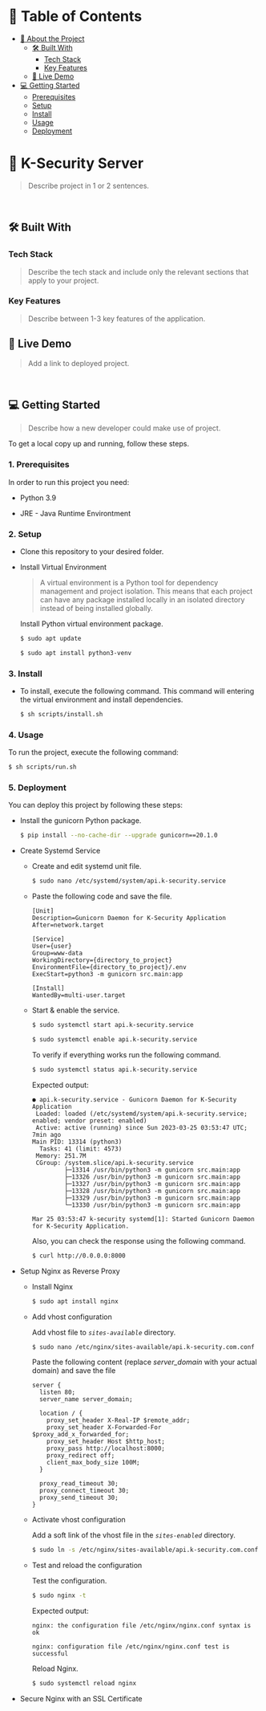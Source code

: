 <!-- TABLE OF CONTENTS -->

# 📗 Table of Contents

- [📖 About the Project](#about-project)
  - [🛠 Built With](#built-with)
    - [Tech Stack](#tech-stack)
    - [Key Features](#key-features)
  - [🚀 Live Demo](#live-demo)
- [💻 Getting Started](#getting-started)
  - [Prerequisites](#prerequisites)
  - [Setup](#setup)
  - [Install](#install)
  - [Usage](#usage)
  - [Deployment](#triangular_flag_on_post-deployment)

<!-- PROJECT DESCRIPTION -->

# 📖 K-Security Server <a name="about-project"></a>

> Describe project in 1 or 2 sentences.

</br>

## 🛠 Built With <a name="built-with"></a>

### Tech Stack <a name="tech-stack"></a>

> Describe the tech stack and include only the relevant sections that apply to your project.

<!-- Features -->

### Key Features <a name="key-features"></a>

> Describe between 1-3 key features of the application.

<!-- LIVE DEMO -->

## 🚀 Live Demo <a name="live-demo"></a>

> Add a link to deployed project.

</br>

<!-- GETTING STARTED -->

## 💻 Getting Started <a name="getting-started"></a>

> Describe how a new developer could make use of project.

To get a local copy up and running, follow these steps.

### 1. Prerequisites

In order to run this project you need:

- Python 3.9

- JRE - Java Runtime Environtment

### 2. Setup

- Clone this repository to your desired folder.

- Install Virtual Environment

  > A virtual environment is a Python tool for dependency management and project isolation. This means that each project can have any package installed locally in an isolated directory instead of being installed globally.

  Install Python virtual environment package.

  ```sh
  $ sudo apt update

  $ sudo apt install python3-venv
  ```

### 3. Install

- To install, execute the following command. This command will entering the virtual environment and install dependencies.

  ```sh
  $ sh scripts/install.sh
  ```

### 4. Usage

To run the project, execute the following command:

```sh
$ sh scripts/run.sh
```

### 5. Deployment

You can deploy this project by following these steps:

- Install the gunicorn Python package.

  ```sh
  $ pip install --no-cache-dir --upgrade gunicorn==20.1.0
  ```

- Create Systemd Service

  - Create and edit systemd unit file.

    ```sh
    $ sudo nano /etc/systemd/system/api.k-security.service
    ```

  - Paste the following code and save the file.

    ```
    [Unit]
    Description=Gunicorn Daemon for K-Security Application
    After=network.target

    [Service]
    User={user}
    Group=www-data
    WorkingDirectory={directory_to_project}
    EnvironmentFile={directory_to_project}/.env
    ExecStart=python3 -m gunicorn src.main:app

    [Install]
    WantedBy=multi-user.target
    ```

  - Start & enable the service.

    ```sh
    $ sudo systemctl start api.k-security.service

    $ sudo systemctl enable api.k-security.service
    ```

    To verify if everything works run the following command.

    ```sh
    $ sudo systemctl status api.k-security.service
    ```

    Expected output:

    ```
    ● api.k-security.service - Gunicorn Daemon for K-Security Application
     Loaded: loaded (/etc/systemd/system/api.k-security.service; enabled; vendor preset: enabled)
     Active: active (running) since Sun 2023-03-25 03:53:47 UTC; 7min ago
    Main PID: 13314 (python3)
      Tasks: 41 (limit: 4573)
     Memory: 251.7M
     CGroup: /system.slice/api.k-security.service
             ├─13314 /usr/bin/python3 -m gunicorn src.main:app
             ├─13326 /usr/bin/python3 -m gunicorn src.main:app
             ├─13327 /usr/bin/python3 -m gunicorn src.main:app
             ├─13328 /usr/bin/python3 -m gunicorn src.main:app
             ├─13329 /usr/bin/python3 -m gunicorn src.main:app
             └─13330 /usr/bin/python3 -m gunicorn src.main:app

    Mar 25 03:53:47 k-security systemd[1]: Started Gunicorn Daemon for K-Security Application.
    ```

    Also, you can check the response using the following command.

    ```sh
    $ curl http://0.0.0.0:8000
    ```

- Setup Nginx as Reverse Proxy

  - Install Nginx

    ```sh
    $ sudo apt install nginx
    ```

  - Add vhost configuration

    Add vhost file to _`sites-available`_ directory.

    ```sh
    $ sudo nano /etc/nginx/sites-available/api.k-security.com.conf
    ```

    Paste the following content (replace _server_domain_ with your actual domain) and save the file

    ```
    server {
      listen 80;
      server_name server_domain;

      location / {
        proxy_set_header X-Real-IP $remote_addr;
        proxy_set_header X-Forwarded-For $proxy_add_x_forwarded_for;
        proxy_set_header Host $http_host;
        proxy_pass http://localhost:8000;
        proxy_redirect off;
        client_max_body_size 100M;
      }

      proxy_read_timeout 30;
      proxy_connect_timeout 30;
      proxy_send_timeout 30;
    }
    ```

  - Activate vhost configuration

    Add a soft link of the vhost file in the _`sites-enabled`_ directory.

    ```sh
    $ sudo ln -s /etc/nginx/sites-available/api.k-security.com.conf /etc/nginx/sites-enabled/
    ```

  - Test and reload the configuration

    Test the configuration.

    ```sh
    $ sudo nginx -t
    ```

    Expected output:

    ```
    nginx: the configuration file /etc/nginx/nginx.conf syntax is ok

    nginx: configuration file /etc/nginx/nginx.conf test is successful
    ```

    Reload Nginx.

    ```sh
    $ sudo systemctl reload nginx
    ```

- Secure Nginx with an SSL Certificate
